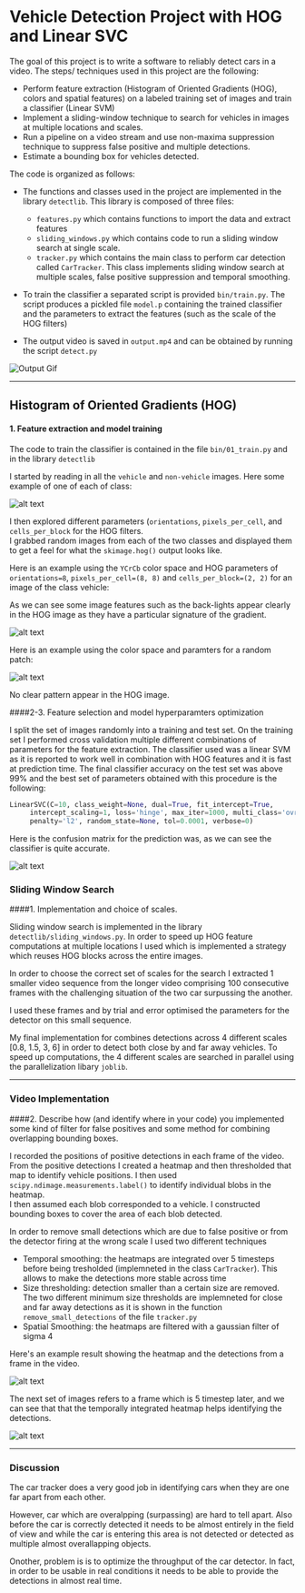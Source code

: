 # Vehicle Detection Project with HOG and Linear SVC 

The goal of this project is to write a software to reliably detect cars in a video.
The steps/ techniques used in  this project are the following:

* Perform feature extraction (Histogram of Oriented Gradients (HOG), colors and spatial features) on a labeled training set of images and train a classifier (Linear SVM)
* Implement a sliding-window technique to search for vehicles in images at multiple locations and scales.
* Run a pipeline on a video stream and use non-maxima suppression technique to suppress false positive and multiple detections.
* Estimate a bounding box for vehicles detected.

The code is organized as follows:

* The functions and classes used in the project are implemented in the library `detectlib`. This library is composed of three files: 
    * `features.py` which contains functions to import the data and extract features
    * `sliding_windows.py` which contains code to run a sliding window search at single scale. 
    * `tracker.py` which contains the main class to perform car  detection called `CarTracker`. This class implements sliding window search at multiple scales, false positive suppression and 
   temporal smoothing.
* To train the classifier a separated script is provided `bin/train.py`. The script produces a pickled file `model.p` containing the trained classifier and
the parameters to extract the features (such as the scale of the HOG filters)

* The output video is saved in `output.mp4` and can be obtained by running the script `detect.py`

[//]: # (Image References)
[image1]: ./output_images/random_samples.png
[image2]: ./output_images/hog_2.png
[image3]: ./output_images/hog_1.png
[image4]: ./output_images/confusion_matrix.png
[image5]: ./output_images/pipeling_0.png
[image6]: ./output_images/pipeling_5.png

![Output Gif](small_video.gif)

---
## Histogram of Oriented Gradients (HOG)

#### 1. Feature extraction and model training

The code to train the classifier is contained in the file `bin/01_train.py` and in the library `detectlib`  

I started by reading in all the `vehicle` and `non-vehicle` images.  Here some example of one of each of class:

![alt text][image1]

I then explored different  parameters (`orientations`, `pixels_per_cell`, and `cells_per_block` for the HOG filters.  
I grabbed random images from each of the two classes and displayed them to get a feel for what the `skimage.hog()` output looks like.

Here is an example using the `YCrCb` color space and HOG parameters of `orientations=8`, `pixels_per_cell=(8, 8)` and `cells_per_block=(2, 2)` for an 
image of the class vehicle:

As we can see some image features such as the back-lights appear clearly in the HOG image as they have a particular signature of the
gradient.

![alt text][image2]

Here is an example using the color space and paramters for a random patch:

![alt text][image3]

No clear pattern appear in the HOG image.


####2-3. Feature selection and model hyperparamters optimization 

I split the set of images randomly into a training and test set. On the training set I performed cross validation multiple different combinations of parameters
for the feature extraction. The classifier used was a linear SVM as it is reported to work well in combination with HOG features and it is fast at prediction time. 
The final classifier accuracy on the test set was above 99% and the best set of parameters obtained with this procedure is the following:

```python
LinearSVC(C=10, class_weight=None, dual=True, fit_intercept=True,
     intercept_scaling=1, loss='hinge', max_iter=1000, multi_class='ovr',
     penalty='l2', random_state=None, tol=0.0001, verbose=0)
```

Here is the confusion matrix for the prediction was, as we can see the classifier is quite accurate.

![alt text][image4]


### Sliding Window Search

####1. Implementation and choice of scales.

Sliding window search is implemented in the library `detectlib/sliding_windows.py`. In order to speed up HOG feature computations
at multiple locations I used which is implemented a strategy which reuses HOG blocks across the entire images.

In order to choose the correct set of scales for the search I extracted 1 smaller video sequence from the longer video comprising
100 consecutive frames with the challenging situation of the two car surpussing the another.

I used these frames and by trial and error optimised the parameters for the detector on this small sequence.

My final implementation for combines detections across 4 different scales [0.8, 1.5, 3, 6] in order to detect both close by
and far away vehicles. To speed up computations, the 4 different scales are searched in parallel using the parallelization libary `joblib`.

---

### Video Implementation


####2. Describe how (and identify where in your code) you implemented some kind of filter for false positives and some method for combining overlapping bounding boxes.

I recorded the positions of positive detections in each frame of the video. From the positive detections I created a heatmap and then thresholded that map to identify vehicle positions.
I then used `scipy.ndimage.measurements.label()` to identify individual blobs in the heatmap.  
I then assumed each blob corresponded to a vehicle.   I constructed bounding boxes to cover the area of each blob detected.  

In order to remove small detections which are due to false positive or from the detector firing at the wrong scale I used two different techniques

 - Temporal smoothing: the heatmaps are integrated over 5 timesteps before being tresholded (implemneted in the class `CarTracker`). This allows to make the detections more
 stable across time
 - Size thresholding: detection smaller than a certain size are removed. The two different minimum size thresholds are implemneted for close and far away detections
 as it is shown in the function `remove_small_detections` of the file `tracker.py`
 - Spatial Smoothing: the heatmaps are filtered with a gaussian filter of sigma 4

Here's an example result showing the heatmap and the detections from a frame in the video.


![alt text][image5]

The next set of images refers to a frame which is 5 timestep later, and we can see that that the temporally integrated
heatmap helps identifying the detections.

![alt text][image6]

---

### Discussion

The car tracker does a very good job in identifying cars when they are one far apart from each other.

However, car which are overalpping (surpassing) are hard to tell apart. Also before the car is correctly detected it
needs to be almost entirely in the field of view and while the car is entering this area is not detected or detected
as multiple almost overallapping objects.

Onother, problem is is to optimize the throughput of the car detector.  In fact, in order to be usable in real conditions it needs to be able to provide the detections in almost real time.
